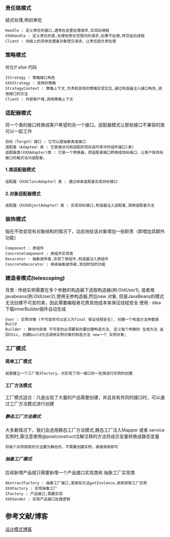 ### 责任链模式

链式处理,例如审批

    Handle : 定义责任的接口,通常在这里处理请求,实现后继链
    XXXHandle : 定义责任的类,处理他责任范围内的请求,如果不处理,转交给后续链
    Client : 向链上的具体处理者对象提交请求，让责任链负责处理

### 策略模式

优化if else 代码

    IStrategy : 策略接口角色
    XXXStrategy : 具体的策略
    StrategyContext : 策略上下文,负责和具体的策略实现交互,通过构造器注入接口角色,调用接口的方法
    Client : 外部客户端,调用策略上下文
    
### 适配器模式 

将一个类的接口转换成客户希望的另一个接口。适配器模式让那些接口不兼容的类可以一起工作

    目标（Target）接口 : 它可以是抽象类或接口
    适配者（Adaptee）类 : 它是被访问和适配的现存组件库中的组件接口(类)
    适配器类(XXXAdapter)类 : 它是一个转换器，把适配者接口转换成目标接口，让客户按目标接口的格式访问适配者。
 
#### 1.类适配器模式

    适配器（XXXClassAdapter）类 : 通过继承适配者实现目标接口
    
#### 2.对象适配器模式
    
    适配器（XXXObjectAdapter）类 : 实现目标接口,构造器注入适配者,调用适配者方法
    
### 装饰模式

指在不改变现有对象结构的情况下，动态地给该对象增加一些职责（即增加其额外功能）

    Component : 原组件
    ConcreteComponent : 原组件实现类
    Decorator : 抽象装饰者,实现了原组件,构造器注入原组件
    ConcreteDecorator : 继承抽象装饰者,添加附加的功能
    
### 建造者模式(telescoping)

背景 : 传统实例需要在多个参数的构造器下选取构造器(例:OldUser1), 或者用javabeans(例:OldUser2),使用无参构造器,然后new 对象,
但是JavaBeans的模式无法创建不可变的类，因此需要编程者花费其他成本来保证线程安全
使用 : idea下载innerBuilder插件自动生成

    User : 实例对像 (不可变的可以定义为final 保证线程安全), 创建一个构造方法参数是Build
    Builder : 静态内部类 不可变的必须要有的要创建构造方法, 定义每个参数的 生成方法 返回this, 创建build方法调用实例对象的构造方法 new一个 实例对象;

### 工厂模式

#### 简单工厂模式

    就是建立一个工厂类IFactory，对实现了同一接口的一些类进行实例的创建

#### 工厂方法模式

工厂模式适合：凡是出现了大量的产品需要创建，并且具有共同的接口时，可以通过工厂方法模式进行创建

##### 静态工厂方法模式

大多数情况下，我们会选用静态工厂方法模式,静态工厂注入Mapper 或者 service 实例时,需注意使用@postconstruct注解注释的方法将成员变量转换成静态变量 

    将每个实例获取的方法置为静态的，不需要创建实例，直接调用即可


##### 抽象工厂模式

后续新增产品就只需要新增一个产品接口实现类和 抽象工厂实现类

    AbstractFactory : 抽象工厂接口,里面有方法getInstance,用来获取工厂实例
    XXXFactory : 实现抽象工厂
    IFactory : 产品接口,需要实现
    XXXSender : 实现产品接口处理逻辑

## 参考文献/博客

   [设计模式博客](http://c.biancheng.net/view/1361.html)